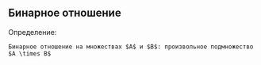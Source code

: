## Бинарное отношение
Определение:
```spoiler-markdown
Бинарное отношение на множествах $A$ и $B$: произвольное подмножество $A \times B$
```
